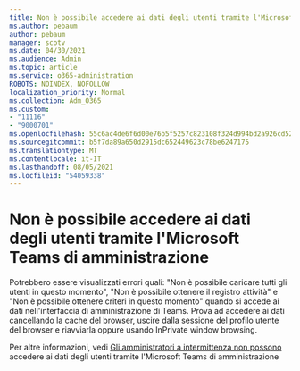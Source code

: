 ```yaml
---
title: Non è possibile accedere ai dati degli utenti tramite l'Microsoft Teams di amministrazione
ms.author: pebaum
author: pebaum
manager: scotv
ms.date: 04/30/2021
ms.audience: Admin
ms.topic: article
ms.service: o365-administration
ROBOTS: NOINDEX, NOFOLLOW
localization_priority: Normal
ms.collection: Adm_O365
ms.custom:
- "11116"
- "9000701"
ms.openlocfilehash: 55c6ac4de6f6d00e76b5f5257c823108f324d994bd2a926cd52ba6dfa6158b4a
ms.sourcegitcommit: b5f7da89a650d2915dc652449623c78be6247175
ms.translationtype: MT
ms.contentlocale: it-IT
ms.lasthandoff: 08/05/2021
ms.locfileid: "54059338"
---
```

# <a name="cant-access-user-data-via-the-microsoft-teams-admin-center"></a>Non è possibile accedere ai dati degli utenti tramite l'Microsoft Teams di amministrazione

Potrebbero essere visualizzati errori quali: "Non è possibile caricare tutti gli utenti in questo momento", "Non è possibile ottenere il registro attività" e "Non è possibile ottenere criteri in questo momento" quando si accede ai dati nell'interfaccia di amministrazione di Teams. Prova ad accedere ai dati cancellando la cache del browser, uscire dalla sessione del profilo utente del browser e riavviarla oppure usando InPrivate window browsing. 

Per altre informazioni, vedi [Gli amministratori a intermittenza non possono](https://docs.microsoft.com/microsoftteams/troubleshoot/teams-administration/cannot-access-admin-center) accedere ai dati degli utenti tramite l'Microsoft Teams di amministrazione